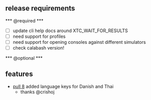 
## release requirements

*** @required ***

- [ ] update cli help docs around XTC_WAIT_FOR_RESULTS
- [ ] need support for profiles
- [ ] need support for opening consoles against different simulators
- [ ] check calabash version!

*** @optional ***

## features

* [pull 8](https://github.com/jmoody/briar/pull/8) added language keys for Danish and Thai
    - thanks @crishoj
